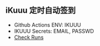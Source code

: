 ## iKuuu 定时自动签到

- Github Actions ENV: IKUUU
- IKUUU Secrets: EMAIL, PASSWD
- [Check Runs](https://github.com/ewigl/ikuuu-auto-checkin/actions/workflows/Checkin.yml)
